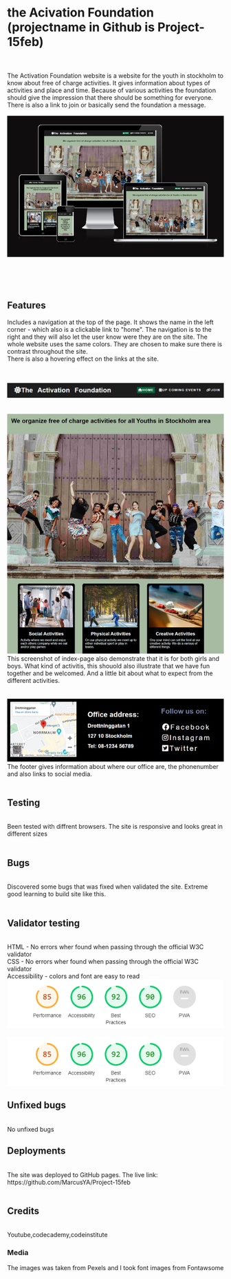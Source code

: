 # the Acivation Foundation (projectname in Github is Project-15feb)
<br />
<br />
The Activation Foundation website is a website for the youth in stockholm to know about free of charge activities. It gives information about types of activities and place and time. Because of various activities the foundation should give the impression that there should be something for everyone. There is also a link to join or basically send the foundation a message.
<br />
<br />
<img src="assets/images/readmeimages/differentDesktops.png" alt="Alt text" title="Optional title">
<br />
<br />
<br />
<br />
<br />

## Features

Includes a navigation at the top of the page. It shows the name in the left corner - which also is a clickable link to "home". The navigation is to the right and they will also let the user know were they are on the site. The whole website uses the same colors. They are chosen to make sure there is contrast throughout the site. 
<br />
There is also a hovering effect on the links at the site.


<br />
<br />
<img src="assets/images/readmeimages/navbar.png" alt="Alt text" title="Optional title">

<br />
<br />
<br />


<img src="assets/images/readmeimages/startingImages.jpg" alt="Alt text" title="Optional title">
This screenshot of index-page also demonstrate that it is for both girls and boys. What kind of activitis, this shouold also illustrate that we have fun together and be welcomed. And a little bit about what to expect from the different activities.

<br />
<br />
<br />
<img src="assets/images/readmeimages/footerReadme.jpg" alt="Alt text" title="Optional title">
The footer gives information about where our office are, the phonenumber and also links to social media.


<br />
<br />

## Testing
<br />
Been tested with diffrent browsers. The site is responsive and looks great in different sizes
<br />
<br />

## Bugs
<br />
Discovered some bugs that was fixed when validated the site. Extreme good learning to build site like this.
<br />
<br />

## Validator testing
<br />
HTML - No errors wher found when passing through the official W3C validator
<br />
CSS - No errors wher found when passing through the official W3C validator
<br />
Accessibility - colors and font are easy to read
<br />
<img src="assets/images/readmeimages/Lighthouse.png" alt="Alt text" title="Optional title">
<br />
<br />
<img src="assets/images/readmeimages/Lighthouse.png" alt="Alt text" title="Optional title">

## Unfixed bugs
<br />
No unfixed bugs
<br />

## Deployments
<br />
The site was deployed to GitHub pages. The live link: https://github.com/MarcusYA/Project-15feb
<br />
<br />

## Credits
<br />
Youtube,codecademy,codeinstitute
<br />

### Media
The images was taken from Pexels and I took font images from Fontawsome

